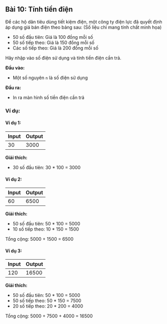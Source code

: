 ## Bài 10: Tính tiền điện

Để các hộ dân tiêu dùng tiết kiệm điện, một công ty điện lực đã quyết định áp dụng giá bán điện theo bảng sau: (Số liệu chỉ mang tính chất minh họa)

- 50 số đầu tiên: Giá là 100 đồng mỗi số
- 50 số tiếp theo: Giá là 150 đồng mỗi số
- Các số tiếp theo: Giá là 200 đồng mỗi số

Hãy nhập vào số điện sử dụng và tính tiền điện cần trả.

**Đầu vào:**

- Một số nguyên `n` là số điện sử dụng

**Đầu ra:**

- In ra màn hình số tiền điện cần trả

### Ví dụ:

#### Ví dụ 1:

| Input | Output                  |
|-------|-------------------------|
| 30   | 3000                    |

**Giải thích:**<br>

- 30 số đầu tiên: 30 * 100 = 3000

#### Ví dụ 2:

| Input | Output                  |
|-------|-------------------------|
| 60   | 6500                    |

**Giải thích:**<br>

- 50 số đầu tiên: 50 * 100 = 5000
- 10 số tiếp theo: 10 * 150 = 1500

Tổng cộng: 5000 + 1500 = 6500

#### Ví dụ 3:

| Input | Output                  |
|-------|-------------------------|
| 120   | 16500                    |

**Giải thích:**<br>

- 50 số đầu tiên: 50 * 100 = 5000
- 50 số tiếp theo: 50 * 150 = 7500
- 20 số tiếp theo: 20 * 200 = 4000

Tổng cộng: 5000 + 7500 + 4000 = 16500